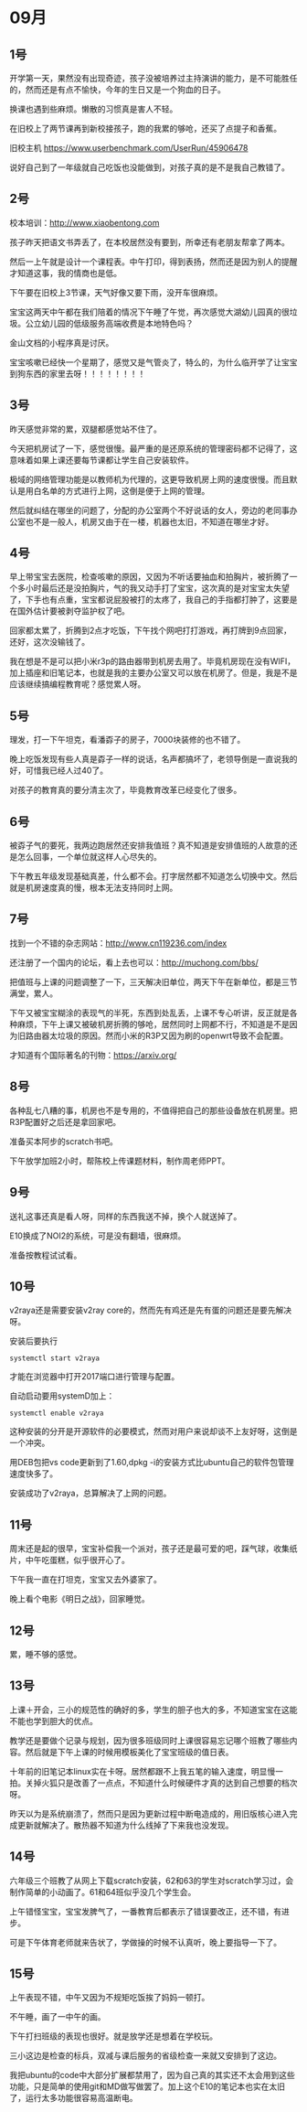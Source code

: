 # 09月

## 1号
开学第一天，果然没有出现奇迹，孩子没被培养过主持演讲的能力，是不可能胜任的，然而还是有点不愉快，今年的生日又是一个狗血的日子。

换课也遇到些麻烦。懒散的习惯真是害人不轻。

在旧校上了两节课再到新校接孩子，跑的我累的够呛，还买了点提子和香蕉。

旧校主机 https://www.userbenchmark.com/UserRun/45906478

说好自己到了一年级就自己吃饭也没能做到，对孩子真的是不是我自己教错了。

## 2号
校本培训：http://www.xiaobentong.com

孩子昨天把语文书弄丢了，在本校居然没有要到，所幸还有老朋友帮拿了两本。

然后一上午就是设计一个课程表。中午打印，得到表扬，然而还是因为别人的提醒才知道这事，我的情商也是低。

下午要在旧校上3节课，天气好像又要下雨，没开车很麻烦。

宝宝这两天中午都在我们陪着的情况下午睡了午觉，再次感觉大湖幼儿园真的很垃圾。公立幼儿园的低级服务高端收费是本地特色吗？

金山文档的小程序真是讨厌。

宝宝咳嗽已经快一个星期了，感觉又是气管炎了，特么的，为什么临开学了让宝宝到狗东西的家里去呀！！！！！！！！

## 3号

昨天感觉非常的累，双腿都感觉站不住了。

今天把机房试了一下，感觉很慢。最严重的是还原系统的管理密码都不记得了，这意味着如果上课还要每节课都让学生自己安装软件。

极域的网络管理功能是以教师机为代理的，这更导致机房上网的速度很慢。而且默认是用白名单的方式进行上网，这倒是便于上网的管理。

然后就纠结在哪坐的问题了，分配的办公室两个不好说话的女人，旁边的老同事办公室也不是一般人，机房又由于在一楼，机器也太旧，不知道在哪坐才好。

## 4号
早上带宝宝去医院，检查咳嗽的原因，又因为不听话要抽血和拍胸片，被折腾了一个多小时最后还是没拍胸片，气的我又动手打了宝宝，这次真的是对宝宝太失望了，下手也有点重，宝宝都说屁股被打的太疼了，我自己的手指都打肿了，这要是在国外估计要被剥夺监护权了吧。

回家都太累了，折腾到2点才吃饭，下午找个网吧打打游戏，再打牌到9点回家，还好，这次没输钱了。

我在想是不是可以把小米r3p的路由器带到机房去用了。毕竟机房现在没有WIFI，加上插座和旧笔记本，也就是我的主要办公室又可以放在机房了。但是，我是不是应该继续搞编程教育呢？感觉累人呀。

## 5号
理发，打一下午坦克，看潘孬子的房子，7000块装修的也不错了。

晚上吃饭发现有些人真是孬子一样的说话，名声都搞坏了，老领导倒是一直说我的好，可惜我已经人过40了。

对孩子的教育真的要分清主次了，毕竟教育改革已经变化了很多。

## 6号
被孬子气的要死，我两边跑居然还安排我值班？真不知道是安排值班的人故意的还是怎么回事，一个单位就这样人心尽失的。

下午教五年级发现基础真差，什么都不会。打字居然都不知道怎么切换中文。然后就是机房速度真的慢，根本无法支持同时上网。

## 7号
找到一个不错的杂志网站：http://www.cn119236.com/index

还注册了一个国内的论坛，看上去也可以：http://muchong.com/bbs/

把值班与上课的问题调整了一下，三天解决旧单位，两天下午在新单位，都是三节满堂，累人。

下午又被宝宝糊涂的表现气的半死，东西到处乱丢，上课不专心听讲，反正就是各种麻烦，下午上课又被破机房折腾的够呛，居然同时上网都不行，不知道是不是因为旧路由器太垃圾的原因。然而小米的R3P又因为刷的openwrt导致不会配置。

才知道有个国际著名的刊物：https://arxiv.org/

## 8号
各种乱七八糟的事，机房也不是专用的，不值得把自己的那些设备放在机房里。把R3P配置好之后还是拿回家吧。

准备买本阿步的scratch书吧。

下午放学加班2小时，帮陈校上传课题材料，制作周老师PPT。

## 9号
送礼这事还真是看人呀，同样的东西我送不掉，换个人就送掉了。

E10换成了NOI2的系统，可是没有翻墙，很麻烦。

准备按教程试试看。

## 10号
v2raya还是需要安装v2ray core的，然而先有鸡还是先有蛋的问题还是要先解决呀。

安装后要执行

    systemctl start v2raya

才能在浏览器中打开2017端口进行管理与配置。

自动启动要用systemD加上：

    systemctl enable v2raya

这种安装的分开是开源软件的必要模式，然而对用户来说却谈不上友好呀，这倒是一个冲突。

用DEB包把vs code更新到了1.60,dpkg -i的安装方式比ubuntu自己的软件包管理速度快多了。

安装成功了v2raya，总算解决了上网的问题。

## 11号
周末还是起的很早，宝宝补偿我一个派对，孩子还是最可爱的吧，踩气球，收集纸片，中午吃蛋糕，似乎很开心了。

下午我一直在打坦克，宝宝又去外婆家了。

晚上看个电影《明日之战》，回家睡觉。

## 12号
累，睡不够的感觉。

## 13号
上课＋开会，三小的规范性的确好的多，学生的胆子也大的多，不知道宝宝在这能不能也学到胆大的优点。

教学还是要做个记录与规划，因为很多班级同时上课很容易忘记哪个班教了哪些内容。然后就是下午上课的时候用模板美化了宝宝班级的值日表。

十年前的旧笔记本linux实在卡呀。居然都跟不上我五笔的输入速度，明显慢一拍。关掉火狐只是改善了一点点，不知道什么时候硬件才真的达到自己想要的档次呀。

昨天以为是系统崩溃了，然而只是因为更新过程中断电造成的，用旧版核心进入完成更新就解决了。散热器不知道为什么线掉了下来我也没发现。

## 14号
六年级三个班教了从网上下载scratch安装，62和63的学生对scratch学习过，会制作简单的小动画了。61和64班似乎没几个学生会。

上午错怪宝宝，宝宝发脾气了，一番教育后都表示了错误要改正，还不错，有进步。

可是下午体育老师就来告状了，学做操的时候不认真听，晚上要指导一下了。

## 15号
上午表现不错，中午又因为不规矩吃饭挨了妈妈一顿打。

不午睡，画了一中午的画。

下午打扫班级的表现也很好。就是放学还是想着在学校玩。

三小这边是检查的标兵，双减与课后服务的省级检查一来就又安排到了这边。

我把ubuntu的code中大部分扩展都禁用了，因为自己真的其实还不太会用到这些功能，只是简单的使用git和MD做写做罢了。加上这个E10的笔记本也实在太旧了，运行太多功能很容易高温断电。